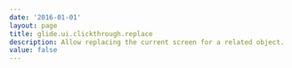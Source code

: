 ```yaml
---
date: '2016-01-01'
layout: page
title: glide.ui.clickthrough.replace
description: Allow replacing the current screen for a related object.
value: false
---
```

